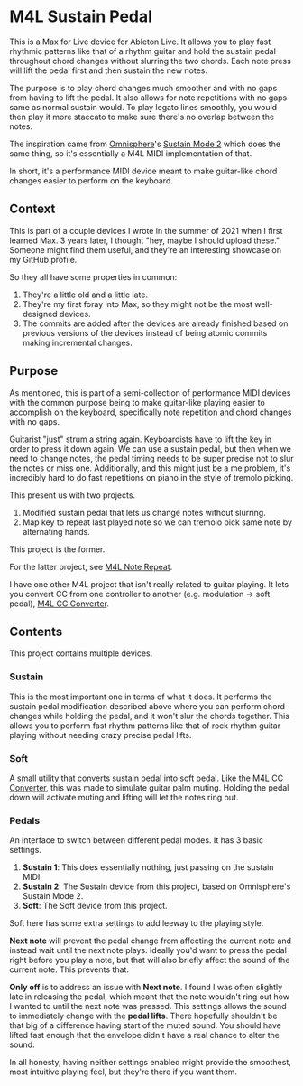 # M4L Sustain Pedal

This is a Max for Live device for Ableton Live. It allows you to play fast rhythmic patterns like that of a rhythm guitar and hold the sustain pedal throughout chord changes without slurring the two chords. Each note press will lift the pedal first and then sustain the new notes.

The purpose is to play chord changes much smoother and with no gaps from having to lift the pedal. It also allows for note repetitions with no gaps same as normal sustain would. To play legato lines smoothly, you would then play it more staccato to make sure there's no overlap between the notes.

The inspiration came from [Omnisphere](https://www.spectrasonics.net/products/omnisphere/)'s [Sustain Mode 2](https://support.spectrasonics.net/manual/Omnisphere2/25/en/topic/main-page12) which does the same thing, so it's essentially a M4L MIDI implementation of that.

In short, it's a performance MIDI device meant to make guitar-like chord changes easier to perform on the keyboard.

## Context

This is part of a couple devices I wrote in the summer of 2021 when I first learned Max. 3 years later, I thought "hey, maybe I should upload these." Someone might find them useful, and they're an interesting showcase on my GitHub profile.

So they all have some properties in common:

1. They're a little old and a little late.
2. They're my first foray into Max, so they might not be the most well-designed devices.
3. The commits are added after the devices are already finished based on previous versions of the devices instead of being atomic commits making incremental changes.

## Purpose

As mentioned, this is part of a semi-collection of performance MIDI devices with the common purpose being to make guitar-like playing easier to accomplish on the keyboard, specifically note repetition and chord changes with no gaps.

Guitarist "just" strum a string again. Keyboardists have to lift the key in order to press it down again. We can use a sustain pedal, but then when we need to change notes, the pedal timing needs to be super precise not to slur the notes or miss one. Additionally, and this might just be a me problem, it's incredibly hard to do fast repetitions on piano in the style of tremolo picking.

This present us with two projects.

1. Modified sustain pedal that lets us change notes without slurring.
2. Map key to repeat last played note so we can tremolo pick same note by alternating hands.

This project is the former.

For the latter project, see [M4L Note Repeat](https://github.com/MedicodiBiscotti/m4l-note-repeat).

I have one other M4L project that isn't really related to guitar playing. It lets you convert CC from one controller to another (e.g. modulation -> soft pedal), [M4L CC Converter](https://github.com/MedicodiBiscotti/m4l-cc-converter).

## Contents

This project contains multiple devices.

### Sustain

This is the most important one in terms of what it does. It performs the sustain pedal modification described above where you can perform chord changes while holding the pedal, and it won't slur the chords together. This allows you to perform fast rhythm patterns like that of rock rhythm guitar playing without needing crazy precise pedal lifts.

### Soft

A small utility that converts sustain pedal into soft pedal. Like the [M4L CC Converter](https://github.com/MedicodiBiscotti/m4l-cc-converter), this was made to simulate guitar palm muting. Holding the pedal down will activate muting and lifting will let the notes ring out.

### Pedals

An interface to switch between different pedal modes. It has 3 basic settings.

1. **Sustain 1**: This does essentially nothing, just passing on the sustain MIDI.
2. **Sustain 2**: The Sustain device from this project, based on Omnisphere's Sustain Mode 2.
3. **Soft**: The Soft device from this project.

Soft here has some extra settings to add leeway to the playing style.

**Next note** will prevent the pedal change from affecting the current note and instead wait until the next note plays. Ideally you'd want to press the pedal right before you play a note, but that will also briefly affect the sound of the current note. This prevents that.

**Only off** is to address an issue with **Next note**. I found I was often slightly late in releasing the pedal, which meant that the note wouldn't ring out how I wanted to until the next note was pressed. This settings allows the sound to immediately change with the **pedal lifts**. There hopefully shouldn't be that big of a difference having start of the muted sound. You should have lifted fast enough that the envelope didn't have a real chance to alter the sound.

In all honesty, having neither settings enabled might provide the smoothest, most intuitive playing feel, but they're there if you want them.
